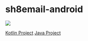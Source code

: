 # sh8email-android

![](https://travis-ci.org/triplepy/sh8email-android.svg?branch=master)

[Kotlin Project](https://github.com/triplepy/sh8email-android)
[Java Project](https://github.com/triplepy/sh8email-android/tree/java-branch)